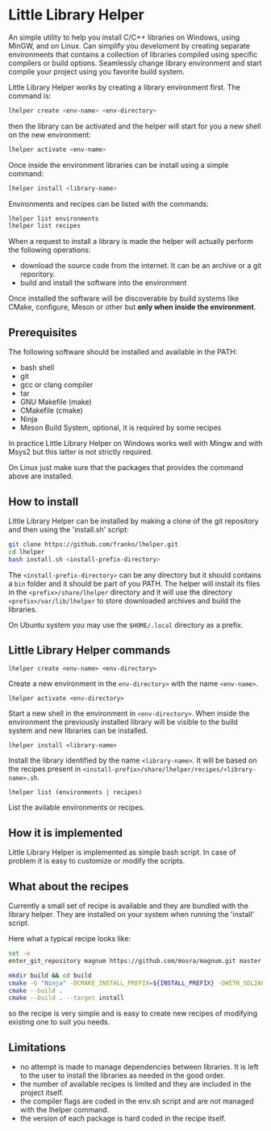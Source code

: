 # Little Library Helper

An simple utility to help you install C/C++ libraries on Windows, using MinGW, and on Linux. Can simplify you develoment by creating separate environments that contains a collection of libraries compiled using specific compilers or build options. Seamlessly change library environment and start compile your project using you favorite build system.

Little Library Helper works by creating a library environment first. The command is:

```sh
lhelper create <env-name> <env-directory>
```

then the library can be activated and the helper will start for you a new shell on the new environment:

```sh
lhelper activate <env-name>
```

Once inside the environment libraries can be install using a simple command:

```sh
lhelper install <library-name>
```

Environments and recipes can be listed with the commands:

```sh
lhelper list environments
lhelper list recipes
```

When a request to install a library is made the helper will actually perform the following operations:

- download the source code from the internet. It can be an archive or a git reporitory.
- build and install the software into the environment

Once installed the software will be discoverable by build systems like CMake, configure, Meson or other but **only when inside the environment**.

## Prerequisites

The following software should be installed and available in the PATH:

- bash shell
- git
- gcc or clang compiler
- tar
- GNU Makefile (make)
- CMakefile (cmake)
- Ninja
- Meson Build System, optional, it is required by some recipes

In practice Little Library Helper on Windows works well with Mingw and with Msys2 but this latter is not strictly required.

On Linux just make sure that the packages that provides the command above are installed.

## How to install

Little Library Helper can be installed by making a clone of the git repository and then using the 'install.sh' script:

```sh
git clone https://github.com/franko/lhelper.git
cd lhelper
bash install.sh <install-prefix-directory>
```

The `<install-prefix-directory>` can be any directory but it should contains a `bin` folder and it should be part of you PATH. The helper will install its files in the `<prefix>/share/lhelper` directory and it will use the directory `<prefix>/var/lib/lhelper` to store downloaded archives and build the libraries.

On Ubuntu system you may use the `$HOME/.local` directory as a prefix.

## Little Library Helper commands

`lhelper create <env-name> <env-directory>`

Create a new environment in the `env-directory>` with the name `<env-name>`.

`lhelper activate <env-directory>`

Start a new shell in the environment in `<env-directory>`. When inside the environment the previously installed library will be visible to the build system and new libraries can be installed.

`lhelper install <library-name>`

Install the library identified by the name `<library-name>`. It will be based on the recipes present in `<install-prefix>/share/lhelper/recipes/<library-name>.sh`.

`lhelper list (environments | recipes)`

List the avilable environments or recipes.

## How it is implemented

Little Library Helper is implemented as simple bash script. In case of problem it is easy to customize or modify the scripts.

## What about the recipes

Currently a small set of recipe is available and they are bundled with the library helper. They are installed on your system when running the 'install' script.

Here what a typical recipe looks like:

```sh
set -e
enter_git_repository magnum https://github.com/mosra/magnum.git master

mkdir build && cd build
cmake -G "Ninja" -DCMAKE_INSTALL_PREFIX=${INSTALL_PREFIX} -DWITH_SDL2APPLICATION=ON ..
cmake --build .
cmake --build . --target install
```

so the recipe is very simple and is easy to create new recipes of modifying existing one to suit you needs.

## Limitations

- no attempt is made to manage dependencies between libraries. It is left to the user to install the libraries as needed in the good order.
- the number of available recipes is limited and they are included in the project itself.
- the compiler flags are coded in the env.sh script and are not managed with the lhelper command.
- the version of each package is hard coded in the recipe itself.
